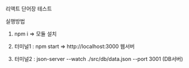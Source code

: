 리액트 단어장 테스트

실행방법

1. npm i    => 모듈 설치

2. 터미널1 : npm start  => http://localhost:3000 웹서버 

3. 터미널2 : json-server --watch ./src/db/data.json --port 3001   (DB서버)

